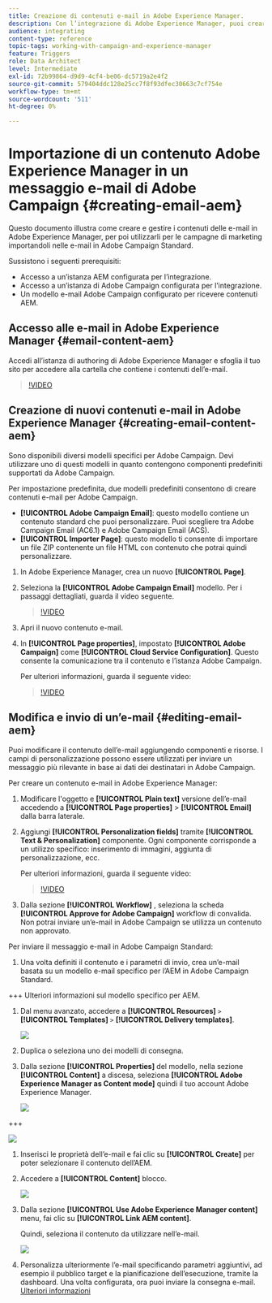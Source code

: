 ```yaml
---
title: Creazione di contenuti e-mail in Adobe Experience Manager.
description: Con l’integrazione di Adobe Experience Manager, puoi creare contenuti direttamente nell’AEM e utilizzarli successivamente in Adobe Campaign.
audience: integrating
content-type: reference
topic-tags: working-with-campaign-and-experience-manager
feature: Triggers
role: Data Architect
level: Intermediate
exl-id: 72b99864-d9d9-4cf4-be06-dc5719a2e4f2
source-git-commit: 579404ddc128e25cc7f8f93dfec30663c7cf754e
workflow-type: tm+mt
source-wordcount: '511'
ht-degree: 0%

---
```


# Importazione di un contenuto Adobe Experience Manager in un messaggio e-mail di Adobe Campaign {#creating-email-aem}

Questo documento illustra come creare e gestire i contenuti delle e-mail in Adobe Experience Manager, per poi utilizzarli per le campagne di marketing importandoli nelle e-mail in Adobe Campaign Standard.

Sussistono i seguenti prerequisiti:

* Accesso a un’istanza AEM configurata per l’integrazione.
* Accesso a un’istanza di Adobe Campaign configurata per l’integrazione.
* Un modello e-mail Adobe Campaign configurato per ricevere contenuti AEM.

## Accesso alle e-mail in Adobe Experience Manager {#email-content-aem}

Accedi all’istanza di authoring di Adobe Experience Manager e sfoglia il tuo sito per accedere alla cartella che contiene i contenuti dell’e-mail.

>[!VIDEO](https://video.tv.adobe.com/v/29996)

## Creazione di nuovi contenuti e-mail in Adobe Experience Manager {#creating-email-content-aem}

Sono disponibili diversi modelli specifici per Adobe Campaign. Devi utilizzare uno di questi modelli in quanto contengono componenti predefiniti supportati da Adobe Campaign.

Per impostazione predefinita, due modelli predefiniti consentono di creare contenuti e-mail per Adobe Campaign.

* **[!UICONTROL Adobe Campaign Email]**: questo modello contiene un contenuto standard che puoi personalizzare. Puoi scegliere tra Adobe Campaign Email (AC6.1) e Adobe Campaign Email (ACS).
* **[!UICONTROL Importer Page]**: questo modello ti consente di importare un file ZIP contenente un file HTML con contenuto che potrai quindi personalizzare.

1. In Adobe Experience Manager, crea un nuovo **[!UICONTROL Page]**.

1. Seleziona la **[!UICONTROL Adobe Campaign Email]** modello. Per i passaggi dettagliati, guarda il video seguente.

   >[!VIDEO](https://video.tv.adobe.com/v/29997)

1. Apri il nuovo contenuto e-mail.

1. In **[!UICONTROL Page properties]**, impostato **[!UICONTROL Adobe Campaign]** come **[!UICONTROL Cloud Service Configuration]**. Questo consente la comunicazione tra il contenuto e l’istanza Adobe Campaign.

   Per ulteriori informazioni, guarda il seguente video:

   >[!VIDEO](https://video.tv.adobe.com/v/29999)

## Modifica e invio di un’e-mail {#editing-email-aem}

Puoi modificare il contenuto dell’e-mail aggiungendo componenti e risorse. I campi di personalizzazione possono essere utilizzati per inviare un messaggio più rilevante in base ai dati dei destinatari in Adobe Campaign.

Per creare un contenuto e-mail in Adobe Experience Manager:

1. Modificare l&#39;oggetto e **[!UICONTROL Plain text]** versione dell’e-mail accedendo a **[!UICONTROL Page properties]** > **[!UICONTROL Email]** dalla barra laterale.

1. Aggiungi **[!UICONTROL Personalization fields]** tramite **[!UICONTROL Text & Personalization]** componente. Ogni componente corrisponde a un utilizzo specifico: inserimento di immagini, aggiunta di personalizzazione, ecc.

   Per ulteriori informazioni, guarda il seguente video:

   >[!VIDEO](https://video.tv.adobe.com/v/29998)

1. Dalla sezione **[!UICONTROL Workflow]** , seleziona la scheda **[!UICONTROL Approve for Adobe Campaign]** workflow di convalida. Non potrai inviare un’e-mail in Adobe Campaign se utilizza un contenuto non approvato.

Per inviare il messaggio e-mail in Adobe Campaign Standard:

1. Una volta definiti il contenuto e i parametri di invio, crea un’e-mail basata su un modello e-mail specifico per l’AEM in Adobe Campaign Standard.

+++ Ulteriori informazioni sul modello specifico per AEM.

   1. Dal menu avanzato, accedere a **[!UICONTROL Resources]** `>` **[!UICONTROL Templates]** `>` **[!UICONTROL Delivery templates]**.

      ![](assets/aem_templates_1.png)

   1. Duplica o seleziona uno dei modelli di consegna.

   1. Dalla sezione **[!UICONTROL Properties]** del modello, nella sezione **[!UICONTROL Content]** a discesa, seleziona **[!UICONTROL Adobe Experience Manager as Content mode]** quindi il tuo account Adobe Experience Manager.

      ![](assets/aem_templates_2.png)

+++

   ![](assets/aem_send_1.png)

1. Inserisci le proprietà dell’e-mail e fai clic su **[!UICONTROL Create]** per poter selezionare il contenuto dell’AEM.

1. Accedere a **[!UICONTROL Content]** blocco.

   ![](assets/aem_send_2.png)

1. Dalla sezione **[!UICONTROL Use Adobe Experience Manager content]** menu, fai clic su **[!UICONTROL Link AEM content]**.

   Quindi, seleziona il contenuto da utilizzare nell’e-mail.

   ![](assets/aem_send_3.png)

1. Personalizza ulteriormente l’e-mail specificando parametri aggiuntivi, ad esempio il pubblico target e la pianificazione dell’esecuzione, tramite la dashboard. Una volta configurata, ora puoi inviare la consegna e-mail. [Ulteriori informazioni](../../sending/using/confirming-the-send.md)

